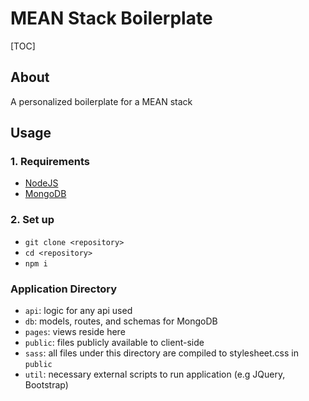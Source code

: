 # MEAN Stack Boilerplate
[TOC]

## About
A personalized boilerplate for a MEAN stack

## Usage

### 1. Requirements
  - [NodeJS](https://nodejs.org/)
  - [MongoDB](https://www.mongodb.com/)

### 2. Set up
  - `git clone <repository>`
  - `cd <repository>`
  - `npm i`

### Application Directory
  - `api`: logic for any api used
  - `db`: models, routes, and schemas for MongoDB
  - `pages`: views reside here
  - `public`: files publicly available to client-side
  - `sass`: all files under this directory are compiled to stylesheet.css in `public`
  - `util`: necessary external scripts to run application (e.g JQuery, Bootstrap)
